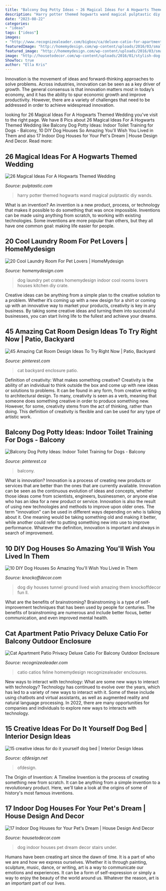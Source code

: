 ```yaml
---
title: "Balcony Dog Potty Ideas ~ 26 Magical Ideas For A Hogwarts Themed Wedding"
description: "Harry potter themed hogwarts wand magical pulptastic diy wands"
date: "2023-08-22"
categories:
- "ideas"
tags: ["ideas"]
images:
- "http://www.recognizealeader.com/bigbox/ca/deluxe-catio-for-apartment-balcony-upcmsco_outdoor-patio-and-backyard.jpg"
featuredImage: "http://homemydesign.com/wp-content/uploads/2016/03/small-laundry-room-with-dog-crates.jpg"
featured_image: "http://homemydesign.com/wp-content/uploads/2016/03/small-laundry-room-with-dog-crates.jpg"
image: "http://housetodecor.com/wp-content/uploads/2016/01/stylish-dog-house-space.jpg"
ShowToc: true
author: "Ella Kris"
---
```



Innovation is the movement of ideas and forward-thinking approaches to solve problems. Across industries, innovation can be seen as a key driver of growth. The general consensus is that innovation matters most in today’s economy, and it has the ability to spur economic growth and improve productivity. However, there are a variety of challenges that need to be addressed in order to achieve widespread innovation.

	

		
looking for 26 Magical Ideas For A Hogwarts Themed Wedding you've visit to the right page. We have 8 Pics about 26 Magical Ideas For A Hogwarts Themed Wedding like Balcony Dog Potty Ideas: Indoor Toilet Training for Dogs - Balcony, 10 DIY Dog Houses So Amazing You&#039;ll Wish You Lived in Them and also 17 Indoor Dog Houses for Your Pet&#039;s Dream | House Design And Decor. Read more:
		
    
## 26 Magical Ideas For A Hogwarts Themed Wedding

<img loading=lazy src="https://i2.wp.com/pulptastic.com/wp-content/uploads/2015/03/5512464cc195f.jpg?w=662" onerror="this.onerror=null;this.src='https://tse3.mm.bing.net/th?id=OIP.ZP6ExR6FAZSRFOoP36iU_AHaJ4&amp;pid=15.1';" alt="26 Magical Ideas For A Hogwarts Themed Wedding">

_Source: pulptastic.com_

>harry potter themed hogwarts wand magical pulptastic diy wands. 

	

What is an invention?
An invention is a new product, process, or technology that makes it possible to do something that was once impossible. Inventions can be made using anything from scratch, to working with existing technologies. Some inventions are more popular than others, but they all have one common goal: making life easier for people.

    
## 20 Cool Laundry Room For Pet Lovers | HomeMydesign

<img loading=lazy src="http://homemydesign.com/wp-content/uploads/2016/03/small-laundry-room-with-dog-crates.jpg" onerror="this.onerror=null;this.src='https://tse1.mm.bing.net/th?id=OIP.Vs-Fn5Ar7cwztdM5APhpPAHaLK&amp;pid=15.1';" alt="20 Cool Laundry Room For Pet Lovers | HomeMydesign">

_Source: homemydesign.com_

>dog laundry pet crates homemydesign indoor cool rooms lovers houses kitchen diy crate. 

	

Creative ideas can be anything from a simple plan to the creative solution to a problem. Whether it’s coming up with a new design for a shirt or coming up with an innovative way to market your products, creativity is key in any business. By taking some creative ideas and turning them into successful businesses, you can start living life to the fullest and achieve your dreams.

    
## 45 Amazing Cat Room Design Ideas To Try Right Now | Patio, Backyard

<img loading=lazy src="https://i.pinimg.com/736x/d8/9b/e1/d89be173013fc38f09c418e29b22d7d8.jpg" onerror="this.onerror=null;this.src='https://tse4.mm.bing.net/th?id=OIP.S_2oSCTr-jhMZJD0b19eOgHaJ4&amp;pid=15.1';" alt="45 Amazing Cat Room Design Ideas To Try Right Now | Patio, Backyard">

_Source: pinterest.com_

>cat backyard enclosure patio. 

	

Definition of creativity: What makes something creative?
Creativity is the ability of an individual to think outside the box and come up with new ideas or solutions to problems. It can be found in any form, from creative writing to architectural design. To many, creativity is seen as a verb, meaning that someone does something creative in order to produce something new. However, for some, creativity stems from the act of thinking, rather than doing. This definition of creativity is flexible and can be used for any type of artistic work.

    
## Balcony Dog Potty Ideas: Indoor Toilet Training For Dogs - Balcony

<img loading=lazy src="https://i.pinimg.com/736x/1d/aa/ad/1daaadc1e83fcecc7bfa920ed2773653.jpg" onerror="this.onerror=null;this.src='https://tse1.mm.bing.net/th?id=OIP.FuCX5OC8QcTGmMY4HD4kAgHaFj&amp;pid=15.1';" alt="Balcony Dog Potty Ideas: Indoor Toilet Training for Dogs - Balcony">

_Source: pinterest.ca_

>balcony. 

	

What is innovation?
Innovation is a process of creating new products or services that are better than the ones that are currently available. Innovation can be seen as the continuous evolution of ideas and concepts, whether those ideas come from scientists, engineers, businessmen, or anyone else who has an idea for a new product or service. Innovation is also the result of using new technologies and methods to improve upon older ones.
The term "innovation" can be used in different ways depending on who is talking about it. One meaning would be taking something old and making it better, while another could refer to putting something new into use to improve performance. Whatever the definition, innovation is important and always in search of improvement.

    
## 10 DIY Dog Houses So Amazing You&#039;ll Wish You Lived In Them

<img loading=lazy src="https://knockoffdecor.com/wp-content/uploads/2017/08/dog-house4.jpg" onerror="this.onerror=null;this.src='https://tse3.mm.bing.net/th?id=OIP.EYKyt0xJ20ypMYpGsCp1GwHaJ4&amp;pid=15.1';" alt="10 DIY Dog Houses So Amazing You&#039;ll Wish You Lived in Them">

_Source: knockoffdecor.com_

>dog diy houses tunnel ground lived wish amazing them knockoffdecor fun ll. 

	

What are the benefits of brainstroming?
Brainstroming is a type of self-improvement techniques that has been used by people for centuries. The benefits of brainstroming are numerous and include better focus, better communication, and even improved mental health.

    
## Cat Apartment Patio Privacy Deluxe Catio For Balcony Outdoor Enclosure

<img loading=lazy src="http://www.recognizealeader.com/bigbox/ca/deluxe-catio-for-apartment-balcony-upcmsco_outdoor-patio-and-backyard.jpg" onerror="this.onerror=null;this.src='https://tse4.mm.bing.net/th?id=OIP.NkC3IG0n4cCVX1ORnY8CiAHaJ3&amp;pid=15.1';" alt="Cat Apartment Patio Privacy Deluxe Catio For Balcony Outdoor Enclosure">

_Source: recognizealeader.com_

>catio catios feline homemydesign recognizealeader enclosures. 

	

New ways to interact with technology: What are some new ways to interact with technology?
Technology has continued to evolve over the years, which has led to a variety of new ways to interact with it. Some of these include using chatbots and virtual assistants, as well as augmented reality and natural language processing. In 2022, there are many opportunities for companies and individuals to explore new ways to interacts with technology.

    
## 15 Creative Ideas For Do It Yourself Dog Bed | Interior Design Ideas

<img loading=lazy src="https://www.ofdesign.net/wp-content/uploads/images/15-creative-ideas-for-do-it-yourself-dog-bed-5-1679434649.jpg" onerror="this.onerror=null;this.src='https://tse4.mm.bing.net/th?id=OIP.FNmSnl6_-PLeuywq-0ZU7wHaJc&amp;pid=15.1';" alt="15 creative ideas for do it yourself dog bed | Interior Design Ideas">

_Source: ofdesign.net_

>ofdesign. 

	

The Origin of Invention: A Timeline
Invention is the process of creating something new from scratch. It can be anything from a simple invention to a revolutionary product. Here, we'll take a look at the origins of some of history's most famous inventions.

    
## 17 Indoor Dog Houses For Your Pet&#039;s Dream | House Design And Decor

<img loading=lazy src="http://housetodecor.com/wp-content/uploads/2016/01/stylish-dog-house-space.jpg" onerror="this.onerror=null;this.src='https://tse3.mm.bing.net/th?id=OIP.rkoKZIhqOmmr8CsDgg0_SAHaLH&amp;pid=15.1';" alt="17 Indoor Dog Houses for Your Pet&#039;s Dream | House Design And Decor">

_Source: housetodecor.com_

>dog indoor houses pet dream decor stairs under. 

	

Humans have been creating art since the dawn of time. It is a part of who we are and how we express ourselves. Whether it is through painting, sculpture, music, dance, or writing, art is a way to communicate our emotions and experiences. It can be a form of self-expression or simply a way to enjoy the beauty of the world around us. Whatever the reason, art is an important part of our lives.

